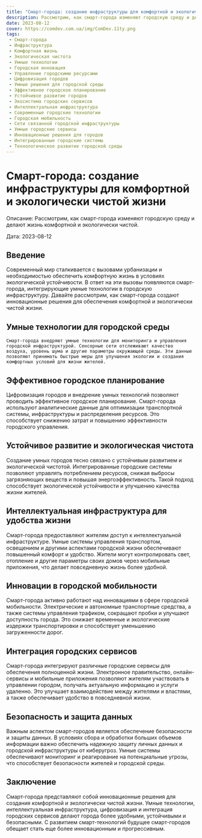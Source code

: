 ```yaml
---
title: "Смарт-города: создание инфраструктуры для комфортной и экологически чистой жизни"
description: Рассмотрим, как смарт-города изменяют городскую среду и делают жизнь комфортной и экологически чистой.
date: 2023-08-12
cover: https://comdev.com.ua/img/ComDev.11ty.png
tags:
 - Смарт-города
 - Инфраструктура
 - Комфортная жизнь
 - Экологическая чистота
 - Умные технологии
 - Городская инновация
 - Управление городскими ресурсами
 - Цифровизация городов
 - Умные решения для городской среды
 - Эффективное городское планирование
 - Устойчивое развитие городов
 - Экосистема городских сервисов
 - Интеллектуальная инфраструктура
 - Современные городские технологии
 - Городская мобильность
 - Сети связанной городской инфраструктуры
 - Умные городские сервисы
 - Инновационные решения для городов
 - Интегрированные городские системы
 - Технологическое развитие городской среды
---
```


# Смарт-города: создание инфраструктуры для комфортной и экологически чистой жизни

Описание: Рассмотрим, как смарт-города изменяют городскую среду и делают жизнь комфортной и экологически чистой.

Дата: 2023-08-12

## Введение

Современный мир сталкивается с вызовами урбанизации и необходимостью обеспечить комфортную жизнь в условиях экологической устойчивости. В ответ на эти вызовы появляются смарт-города, интегрирующие умные технологии в городскую инфраструктуру. Давайте рассмотрим, как смарт-города создают инновационные решения для обеспечения комфортной и экологически чистой жизни.

## Умные технологии для городской среды

```
Смарт-города внедряют умные технологии для мониторинга и управления городской инфраструктурой. Сенсорные сети отслеживают качество воздуха, уровень шума и другие параметры окружающей среды. Эти данные позволяют принимать быстрые меры для улучшения экологии и создания комфортных условий для жизни жителей.
```

## Эффективное городское планирование

Цифровизация городов и внедрение умных технологий позволяют проводить эффективное городское планирование. Смарт-города используют аналитические данные для оптимизации транспортной системы, инфраструктуры и распределения ресурсов. Это способствует снижению затрат и повышению эффективности городского управления.

## Устойчивое развитие и экологическая чистота

Создание умных городов тесно связано с устойчивым развитием и экологической чистотой. Интегрированные городские системы позволяют управлять потреблением ресурсов, снижая выбросы загрязняющих веществ и повышая энергоэффективность. Такой подход способствует экологической устойчивости и улучшению качества жизни жителей.

## Интеллектуальная инфраструктура для удобства жизни

Смарт-города предоставляют жителям доступ к интеллектуальной инфраструктуре. Умные системы управления транспортом, освещением и другими аспектами городской жизни обеспечивают повышенный комфорт и удобство. Жители могут контролировать свет, отопление и другие параметры своих домов через мобильные приложения, что делает повседневную жизнь более удобной.

## Инновации в городской мобильности

Смарт-города активно работают над инновациями в сфере городской мобильности. Электрические и автономные транспортные средства, а также системы управления трафиком, сокращают пробки и улучшают доступность города. Это снижает временные и экологические издержки транспортировки и способствует уменьшению загруженности дорог.

## Интеграция городских сервисов

Смарт-города интегрируют различные городские сервисы для обеспечения полноценной жизни. Электронное правительство, онлайн-сервисы и мобильные приложения позволяют жителям участвовать в управлении городом, получать актуальную информацию и услуги удаленно. Это улучшает взаимодействие между жителями и властями, а также обеспечивает удобство в повседневной жизни.

## Безопасность и защита данных

Важным аспектом смарт-городов является обеспечение безопасности и защиты данных. В условиях сбора и обработки больших объемов информации важно обеспечить надежную защиту личных данных и городской инфраструктуры от киберугроз. Умные системы обеспечивают мониторинг и реагирование на потенциальные угрозы, что способствует безопасности жителей и городской среды.

## Заключение

Смарт-города представляют собой инновационные решения для создания комфортной и экологически чистой жизни. Умные технологии, интеллектуальная инфраструктура, цифровизация и интеграция городских сервисов делают города более удобными, устойчивыми и безопасными. С развитием смарт-технологий будущее смарт-городов обещает стать еще более инновационным и прогрессивным.
